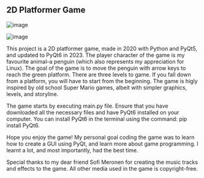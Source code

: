 ## 2D Platformer Game

![image](https://github.com/joellait/tasohyppelipeli/assets/103943943/506fada6-8a44-4db9-a7d2-e9248bd5cd1c)


![image](https://github.com/joellait/tasohyppelipeli/assets/103943943/196725b0-0134-4eeb-8b11-95ce6b145d51)


This project is a 2D platformer game, made in 2020 with Python and PyQt5, and updated to PyQt6 in 2023. The player character of the game is my favourite animal–a penguin (which also represents my appreciation for Linux). The goal of the game is to move the penguin with arrow keys to reach the green platform. There are three levels to game. If you fall down from a platform, you will have to start from the beginning. The game is higly inspired by old school Super Mario games, albeit with simpler graphics, levels, and storyline.

The game starts by executing main.py file. Ensure that you have downloaded all the necessary files and have PyQt6 installed on your computer. You can install PyQt6 in the terminal using the command: pip install PyQt6.

Hope you enjoy the game! My personal goal coding the game was to learn how to create a GUI using PyQt, and learn more about game programming. I learnt a lot, and most importantly, had the best time.

Special thanks to my dear friend Sofi Meronen for creating the music tracks and effects to the game. All other media used in the game is copyright-free.
